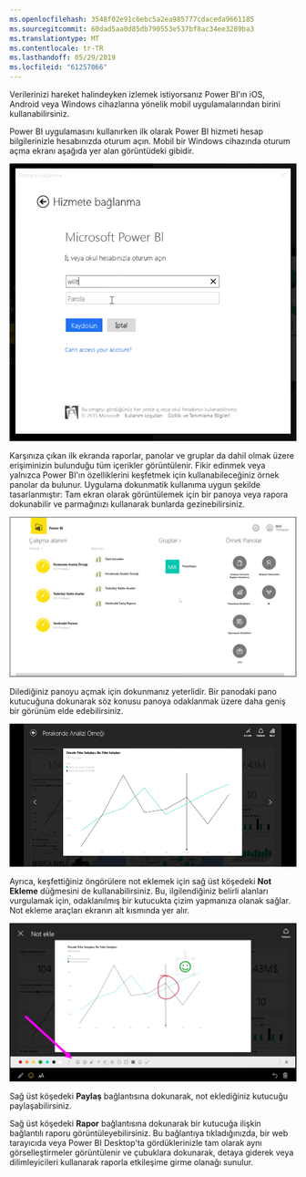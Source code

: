 ```yaml
---
ms.openlocfilehash: 3548f02e91c6ebc5a2ea985777cdaceda9661185
ms.sourcegitcommit: 60dad5aa0d85db790553e537bf8ac34ee3289ba3
ms.translationtype: MT
ms.contentlocale: tr-TR
ms.lasthandoff: 05/29/2019
ms.locfileid: "61257066"
---
```

Verilerinizi hareket halindeyken izlemek istiyorsanız Power BI'ın iOS, Android veya Windows cihazlarına yönelik mobil uygulamalarından birini kullanabilirsiniz.

Power BI uygulamasını kullanırken ilk olarak Power BI hizmeti hesap bilgilerinizle hesabınızda oturum açın. Mobil bir Windows cihazında oturum açma ekranı aşağıda yer alan görüntüdeki gibidir.

![](media/4-4a-power-bi-mobile/4-4a_1.png)

Karşınıza çıkan ilk ekranda raporlar, panolar ve gruplar da dahil olmak üzere erişiminizin bulunduğu tüm içerikler görüntülenir. Fikir edinmek veya yalnızca Power BI'ın özelliklerini keşfetmek için kullanabileceğiniz örnek panolar da bulunur. Uygulama dokunmatik kullanıma uygun şekilde tasarlanmıştır: Tam ekran olarak görüntülemek için bir panoya veya rapora dokunabilir ve parmağınızı kullanarak bunlarda gezinebilirsiniz.

![](media/4-4a-power-bi-mobile/4-4a_1a.png)

Dilediğiniz panoyu açmak için dokunmanız yeterlidir. Bir panodaki pano kutucuğuna dokunarak söz konusu panoya odaklanmak üzere daha geniş bir görünüm elde edebilirsiniz.

![](media/4-4a-power-bi-mobile/4-4a_2.png)

Ayrıca, keşfettiğiniz öngörülere not eklemek için sağ üst köşedeki **Not Ekleme** düğmesini de kullanabilirsiniz. Bu, ilgilendiğiniz belirli alanları vurgulamak için, odaklanılmış bir kutucukta çizim yapmanıza olanak sağlar. Not ekleme araçları ekranın alt kısmında yer alır.

![](media/4-4a-power-bi-mobile/4-4a_3.png)

Sağ üst köşedeki **Paylaş** bağlantısına dokunarak, not eklediğiniz kutucuğu paylaşabilirsiniz.

Sağ üst köşedeki **Rapor** bağlantısına dokunarak bir kutucuğa ilişkin bağlantılı raporu görüntüleyebilirsiniz. Bu bağlantıya tıkladığınızda, bir web tarayıcıda veya Power BI Desktop'ta gördüklerinizle tam olarak aynı görselleştirmeler görüntülenir ve çubuklara dokunarak, detaya giderek veya dilimleyicileri kullanarak raporla etkileşime girme olanağı sunulur.

